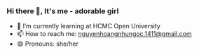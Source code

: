 ### Hi there 👋, It's me - adorable girl
- 🌱 I’m currently learning at HCMC Open University
- 📫 How to reach me: nguyenhoangnhungoc.1411@gmail.com
- 😄 Pronouns: she/her
<!--
**nguyenhoangnhungoc/nguyenhoangnhungoc** is a ✨ _special_ ✨ repository because its `README.md` (this file) appears on your GitHub profile.

Here are some ideas to get you started:

- 🔭 I’m currently working on ...
- 🌱 I’m currently learning ...
- 👯 I’m looking to collaborate on ...
- 🤔 I’m looking for help with ...
- 💬 Ask me about ...
- 📫 How to reach me: ...
- 😄 Pronouns: ...
- ⚡ Fun fact: ...
-->

